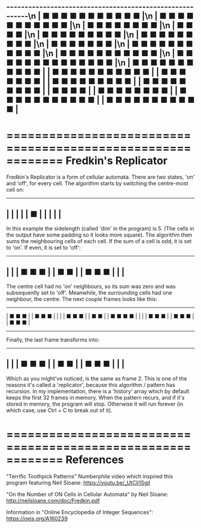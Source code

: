  ---------------------------------------------------------\n
| ■     ■        ■  ■  ■     ■     ■  ■  ■        ■     ■ |\n
|    ■  ■           ■  ■  ■  ■  ■  ■  ■           ■  ■    |\n
| ■  ■     ■              ■     ■              ■     ■  ■ |\n
|       ■                 ■     ■                 ■       |\n
|             ■  ■     ■  ■  ■  ■  ■     ■  ■             |\n
| ■           ■  ■     ■     ■     ■     ■  ■           ■ |\n
| ■  ■              ■        ■        ■              ■  ■ |\n
| ■  ■        ■  ■     ■     ■     ■     ■  ■        ■  ■ |\n
|    ■  ■  ■  ■           ■  ■  ■           ■  ■  ■  ■    |\n
| ■  ■        ■  ■  ■  ■  ■     ■  ■  ■  ■  ■        ■  ■ |\n
|    ■  ■  ■  ■           ■  ■  ■           ■  ■  ■  ■    |
| ■  ■        ■  ■     ■     ■     ■     ■  ■        ■  ■ |
| ■  ■              ■        ■        ■              ■  ■ |
| ■           ■  ■     ■     ■     ■     ■  ■           ■ |
|             ■  ■     ■  ■  ■  ■  ■     ■  ■             |
|       ■                 ■     ■                 ■       |
| ■  ■     ■              ■     ■              ■     ■  ■ |
|    ■  ■           ■  ■  ■  ■  ■  ■  ■           ■  ■    |
| ■     ■        ■  ■  ■     ■     ■  ■  ■        ■     ■ |
 ---------------------------------------------------------

============================================================
Fredkin's Replicator
============================================================

Fredkin's Replicator is a form of cellular automata. There are two states, 'on' and 'off', for every cell. The algorithm starts by switching the centre-most cell on:

 ---------------
|               |
|               |
|       ■       |
|               |
|               |
 ---------------

In this example the sidelength (called 'dim' in the program) is 5. (The cells in the output have some padding so it looks more square). The algorithm then sums the neighbouring cells of each cell. If the sum of a cell is odd, it is set to 'on'. If even, it is set to 'off':

 ---------------
|               |
|    ■  ■  ■    |
|    ■     ■    |
|    ■  ■  ■    |
|               |
 ---------------

The centre cell had no 'on' neighbours, so its sum was zero and was subsequently set to 'off'. Meanwhile, the surrounding cells had one neighbour, the centre. The next couple frames looks like this:

 ---------------	 ---------------
| ■     ■     ■ |	| ■     ■     ■ |
|               |	|    ■  ■  ■    |
| ■           ■ |	| ■  ■     ■  ■ |
|               |	|    ■  ■  ■    |
| ■     ■     ■ |	| ■     ■     ■ |
 ---------------	 ---------------

Finally, the last frame transforms into:

 ---------------
|               |
|    ■  ■  ■    |
|    ■     ■    |
|    ■  ■  ■    |
|               |
 ---------------

Which as you might've noticed, is the same as frame 2. This is one of the reasons it's called a 'replicator', because this algorithm / pattern has recursion. In my implementation, there is a 'history' array which by default keeps the first 32 frames in memory. When the pattern recurs, and if it's stored in memory, the program will stop. Otherwise it will run forever (in which case, use Ctrl + C to break out of it).

============================================================
References
============================================================

"Terrific Toothpick Patterns"
Numberphile video which inspired this program featuring Neil Sloane:
https://youtu.be/_UtCli1SgjI

"On the Number of ON Cells in Cellular Automata" by Neil Sloane:
http://neilsloane.com/doc/Fredkin.pdf

Information in "Online Encyclopedia of Integer Sequences":
https://oeis.org/A160239
